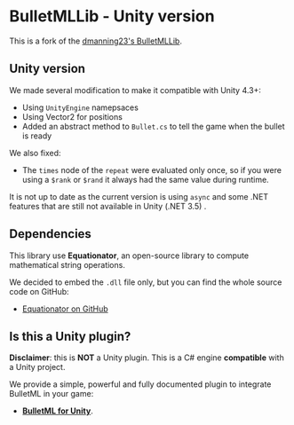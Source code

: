 # BulletMLLib - Unity version

This is a fork of the [dmanning23's BulletMLLib](https://github.com/dmanning23/BulletMLLib).

## Unity version
 
We made several modification to make it compatible with Unity 4.3+:

- Using `UnityEngine` namepsaces
- Using Vector2 for positions
- Added an abstract method to `Bullet.cs` to tell the game when the bullet is ready 

We also fixed:

- The ``times`` node of the ``repeat`` were evaluated only once, so if you were using a `$rank` or `$rand` it always had the same value during runtime.

It is not up to date as the current version is using `async` and some .NET features that are still not available in Unity (.NET 3.5)  .

## Dependencies

This library use **Equationator**, an open-source library to compute mathematical string operations.

We decided to embed the `.dll` file only, but you can find the whole source code on GitHub:

- [Equationator on GitHub](https://github.com/dmanning23/Equationator) 

## Is this a Unity plugin?

**Disclaimer**: this is **NOT** a Unity plugin. This is a C# engine **compatible** with a Unity project.
 
We provide a simple, powerful and fully documented plugin to integrate BulletML in your game:
 
- **[BulletML for Unity](http://pixelnest.io/work/bulletml-for-unity/)**. 


